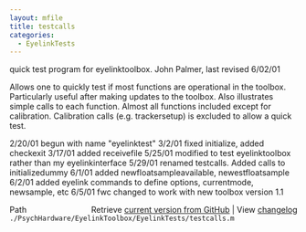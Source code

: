 ```yaml
---
layout: mfile
title: testcalls
categories:
  - EyelinkTests
---
```


quick test program for eyelinktoolbox.
John Palmer, last revised 6/02/01

Allows one to quickly test if most functions are operational in the toolbox.
Particularly useful after making updates to the toolbox.
Also illustrates simple calls to each function.
Almost all functions included except for calibration.
Calibration calls \(e.g. trackersetup\) is excluded to allow a quick test.

2/20/01 begun with name "eyelinktest"
3/2/01  fixed initialize, added checkexit
3/17/01 added receivefile
5/25/01 modified to test eyelinktoolbox rather than my eyelinkinterface
5/29/01 renamed testcalls.  Added calls to initializedummy
6/1/01  added newfloatsampleavailable, newestfloatsample
6/2/01  added eyelink commands to define options, currentmode, newsample, etc
6/5/01  fwc changed to work with new toolbox version 1.1


<div class="code_header" style="text-align:right;">
  <span style="float:left;">Path&nbsp;&nbsp;</span> <span class="counter">Retrieve <a href=
  "https://raw.github.com/Psychtoolbox-3/Psychtoolbox-3/beta/./PsychHardware/EyelinkToolbox/EyelinkTests/testcalls.m">current version from GitHub</a> | View <a href=
  "https://github.com/Psychtoolbox-3/Psychtoolbox-3/commits/beta/./PsychHardware/EyelinkToolbox/EyelinkTests/testcalls.m">changelog</a></span>
</div>
<div class="code">
  <code>./PsychHardware/EyelinkToolbox/EyelinkTests/testcalls.m</code>
</div>
